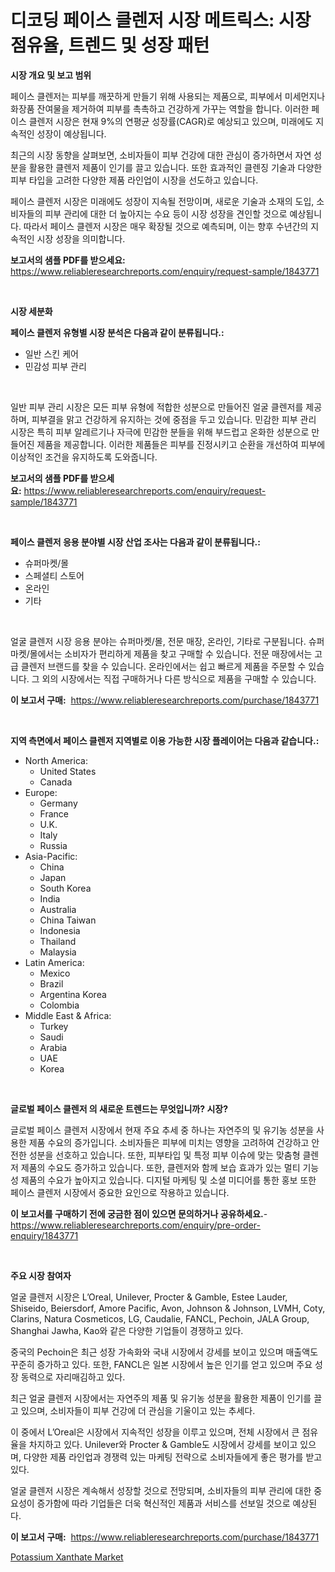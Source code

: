 <p><h1>디코딩 페이스 클렌저 시장 메트릭스: 시장 점유율, 트렌드 및 성장 패턴</h1></p><p><strong>시장 개요 및 보고 범위</strong></p>
<p><p>페이스 클렌저는 피부를 깨끗하게 만들기 위해 사용되는 제품으로, 피부에서 미세먼지나 화장품 잔여물을 제거하여 피부를 촉촉하고 건강하게 가꾸는 역할을 합니다. 이러한 페이스 클렌저 시장은 현재 9%의 연평균 성장률(CAGR)로 예상되고 있으며, 미래에도 지속적인 성장이 예상됩니다.</p><p>최근의 시장 동향을 살펴보면, 소비자들이 피부 건강에 대한 관심이 증가하면서 자연 성분을 활용한 클렌저 제품이 인기를 끌고 있습니다. 또한 효과적인 클렌징 기술과 다양한 피부 타입을 고려한 다양한 제품 라인업이 시장을 선도하고 있습니다.</p><p>페이스 클렌저 시장은 미래에도 성장이 지속될 전망이며, 새로운 기술과 소재의 도입, 소비자들의 피부 관리에 대한 더 높아지는 수요 등이 시장 성장을 견인할 것으로 예상됩니다. 따라서 페이스 클렌저 시장은 매우 확장될 것으로 예측되며, 이는 향후 수년간의 지속적인 시장 성장을 의미합니다.</p></p>
<p><strong>보고서의 샘플 PDF를 받으세요:</strong> <a href="https://www.reliableresearchreports.com/enquiry/request-sample/1843771">https://www.reliableresearchreports.com/enquiry/request-sample/1843771</a></p>
<p>&nbsp;</p>
<p><strong>시장 세분화</strong></p>
<p><strong>페이스 클렌저 유형별 시장 분석은 다음과 같이 분류됩니다.:</strong></p>
<p><ul><li>일반 스킨 케어</li><li>민감성 피부 관리</li></ul></p>
<p>&nbsp;</p>
<p><p>일반 피부 관리 시장은 모든 피부 유형에 적합한 성분으로 만들어진 얼굴 클렌저를 제공하며, 피부결을 맑고 건강하게 유지하는 것에 중점을 두고 있습니다. 민감한 피부 관리 시장은 특히 피부 알레르기나 자극에 민감한 분들을 위해 부드럽고 온화한 성분으로 만들어진 제품을 제공합니다. 이러한 제품들은 피부를 진정시키고 순환을 개선하여 피부에 이상적인 조건을 유지하도록 도와줍니다.</p></p>
<p><strong>보고서의 샘플 PDF를 받으세요:</strong>&nbsp;<a href="https://www.reliableresearchreports.com/enquiry/request-sample/1843771">https://www.reliableresearchreports.com/enquiry/request-sample/1843771</a></p>
<p>&nbsp;</p>
<p><strong> 페이스 클렌저 응용 분야별 시장 산업 조사는 다음과 같이 분류됩니다.:</strong></p>
<p><ul><li>슈퍼마켓/몰</li><li>스페셜티 스토어</li><li>온라인</li><li>기타</li></ul></p>
<p>&nbsp;</p>
<p><p>얼굴 클렌저 시장 응용 분야는 슈퍼마켓/몰, 전문 매장, 온라인, 기타로 구분됩니다. 슈퍼마켓/몰에서는 소비자가 편리하게 제품을 찾고 구매할 수 있습니다. 전문 매장에서는 고급 클렌저 브랜드를 찾을 수 있습니다. 온라인에서는 쉽고 빠르게 제품을 주문할 수 있습니다. 그 외의 시장에서는 직접 구매하거나 다른 방식으로 제품을 구매할 수 있습니다.</p></p>
<p><strong>이 보고서 구매:</strong>&nbsp; <a href="https://www.reliableresearchreports.com/purchase/1843771">https://www.reliableresearchreports.com/purchase/1843771</a></p>
<p>&nbsp;</p>
<p><strong>지역 측면에서 페이스 클렌저 지역별로 이용 가능한 시장 플레이어는 다음과 같습니다.:</strong></p>
<p><ul>
    <li>
        North America:
        <ul>
            <li>United States</li>
            <li>Canada</li>
        </ul>
    </li>
    <li>
        Europe:
        <ul>
            <li>Germany</li>
            <li>France</li>
            <li>U.K.</li>
            <li>Italy</li>
            <li>Russia</li>
        </ul>
    </li>
    <li>
        Asia-Pacific:
        <ul>
            <li>China</li>
            <li>Japan</li>
            <li>South Korea</li>
            <li>India</li>
            <li>Australia</li>
            <li>China Taiwan</li>
            <li>Indonesia</li>
            <li>Thailand</li>
            <li>Malaysia</li>
        </ul>
    </li>
    <li>
        Latin America:
        <ul>
            <li>Mexico</li>
            <li>Brazil</li>
            <li>Argentina Korea</li>
            <li>Colombia</li>
        </ul>
    </li>
    <li>
        Middle East & Africa:
        <ul>
            <li>Turkey</li>
            <li>Saudi</li>
            <li>Arabia</li>
            <li>UAE</li>
            <li>Korea</li>
        </ul>
    </li>
    </ul></p>
<p>&nbsp;</p>
<p><strong>글로벌 페이스 클렌저 의 새로운 트렌드는 무엇입니까? 시장?</strong></p>
<p><p>글로벌 페이스 클렌저 시장에서 현재 주요 추세 중 하나는 자연주의 및 유기농 성분을 사용한 제품 수요의 증가입니다. 소비자들은 피부에 미치는 영향을 고려하여 건강하고 안전한 성분을 선호하고 있습니다. 또한, 피부타입 및 특정 피부 이슈에 맞는 맞춤형 클렌저 제품의 수요도 증가하고 있습니다. 또한, 클렌저와 함께 보습 효과가 있는 멀티 기능성 제품의 수요가 높아지고 있습니다. 디지털 마케팅 및 소셜 미디어를 통한 홍보 또한 페이스 클렌저 시장에서 중요한 요인으로 작용하고 있습니다.</p></p>
<p><strong>이 보고서를 구매하기 전에 궁금한 점이 있으면 문의하거나 공유하세요.</strong>- <a href="https://www.reliableresearchreports.com/enquiry/pre-order-enquiry/1843771">https://www.reliableresearchreports.com/enquiry/pre-order-enquiry/1843771</a></p>
<p>&nbsp;</p>
<p><strong>주요 시장 참여자</strong></p>
<p><p>얼굴 클렌저 시장은 L’Oreal, Unilever, Procter & Gamble, Estee Lauder, Shiseido, Beiersdorf, Amore Pacific, Avon, Johnson & Johnson, LVMH, Coty, Clarins, Natura Cosmeticos, LG, Caudalie, FANCL, Pechoin, JALA Group, Shanghai Jawha, Kao와 같은 다양한 기업들이 경쟁하고 있다.</p><p>중국의 Pechoin은 최근 성장 가속화와 국내 시장에서 강세를 보이고 있으며 매출액도 꾸준히 증가하고 있다. 또한, FANCL은 일본 시장에서 높은 인기를 얻고 있으며 주요 성장 동력으로 자리매김하고 있다. </p><p>최근 얼굴 클렌저 시장에서는 자연주의 제품 및 유기농 성분을 활용한 제품이 인기를 끌고 있으며, 소비자들이 피부 건강에 더 관심을 기울이고 있는 추세다. </p><p>이 중에서 L’Oreal은 시장에서 지속적인 성장을 이루고 있으며, 전체 시장에서 큰 점유율을 차지하고 있다. Unilever와 Procter & Gamble도 시장에서 강세를 보이고 있으며, 다양한 제품 라인업과 경쟁력 있는 마케팅 전략으로 소비자들에게 좋은 평가를 받고 있다. </p><p>얼굴 클렌저 시장은 계속해서 성장할 것으로 전망되며, 소비자들의 피부 관리에 대한 중요성이 증가함에 따라 기업들은 더욱 혁신적인 제품과 서비스를 선보일 것으로 예상된다.</p></p>
<p><strong>이 보고서 구매:</strong>&nbsp;&nbsp;<a href="https://www.reliableresearchreports.com/purchase/1843771">https://www.reliableresearchreports.com/purchase/1843771</a></p>
<p><p><a href="https://picayune-night-cbd.notion.site/Potassium-Xanthate-Market-Research-Report-The-Key-To-Successful-Business-Strategy-Forecasted-for-Pe-e0153f8e84a04c958dd8bd9413b3930e">Potassium Xanthate Market</a></p></p>
